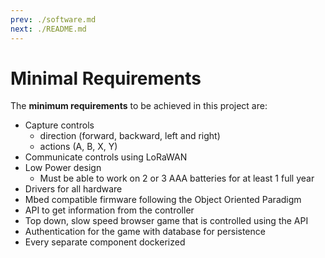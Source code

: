 ```yaml
---
prev: ./software.md
next: ./README.md
---
```


# Minimal Requirements

The **minimum requirements** to be achieved in this project are:

* Capture controls
  * direction (forward, backward, left and right)
  * actions (A, B, X, Y)
* Communicate controls using LoRaWAN
* Low Power design
  * Must be able to work on 2 or 3 AAA batteries for at least 1 full year
* Drivers for all hardware
* Mbed compatible firmware following the Object Oriented Paradigm
* API to get information from the controller
* Top down, slow speed browser game that is controlled using the API
* Authentication for the game with database for persistence
* Every separate component dockerized
